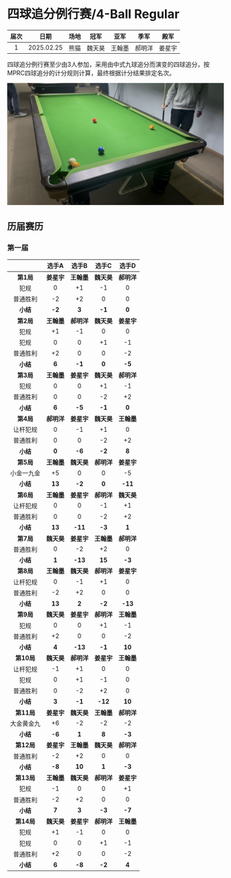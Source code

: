 # 四球追分例行赛/4-Ball Regular

| 届次 | 日期       | 场地    | 冠军   | 亚军    | 季军  | 殿军 |
| :--: | :--------: | :----: | :---: | :----: |:----: | :---: |
| 1    | 2025.02.25 | 熊猫   | 魏天昊 | 王翰墨 | 郝明洋 | 姜星宇 |

四球追分例行赛至少由3人参加，采用由中式九球追分而演变的四球追分，按MPRC四球追分的计分规则计算，最终根据计分结果排定名次。

![](./img/4-ball_regular.jpg)

## 历届赛历

### 第一届

|            |    选手A   |   选手B    |   选手C    |   选手D    |
| :--------: | :-------: | :--------: | :-------: | :--------: |
| **第1局**  | **姜星宇** | **王翰墨** | **魏天昊** | **郝明洋** |
|   犯规     |   0        |   +1      |   -1       |   0       |
| 普通胜利   |   -2       |   +2       |   0        |   0       |
| **小结**   | **-2**     | **3**     | **-1**     | **0**     |
| **第2局**  | **王翰墨** | **郝明洋** | **魏天昊** | **姜星宇** |
|   犯规     |   +1       |   -1      |    0       |   0        |
|   犯规     |   0        |   0       |   +1       |   -1       |
| 普通胜利   |   +2       |   0        |   0        |  -2       |
| **小结**   | **6**      | **-1**    | **0**      | **-5**     |
| **第3局**  | **王翰墨** | **姜星宇** | **魏天昊** | **郝明洋** |
|   犯规     |   0        |   0       |   +1       |   -1      |
| 普通胜利   |   0        |   0        |  -2       |  +2        |
| **小结**   | **6**     | **-5**     | **-1**     | **0**     |
| **第4局**  | **郝明洋** | **姜星宇** | **魏天昊** | **王翰墨** |
| 让杆犯规   |   0        |  -1       |   +1       |   0        |
| 普通胜利   |   0        |   0        |   -2      |   +2       |
| **小结**   | **0**     | **-6**     | **-2**     | **8**     |
| **第5局**  | **王翰墨** | **魏天昊** | **郝明洋** | **姜星宇** |
| 小金一九金 |   +5       |   0       |   0        |   -5       |
| **小结**   | **13**     | **-2**    | **0**      | **-11**   |
| **第6局**  | **王翰墨** | **姜星宇** | **郝明洋** | **魏天昊** |
| 让杆犯规   |   0        |   0        |   -1      |   +1       |
| 普通胜利   |   0        |   0        |   -2      |   +2       |
| **小结**   | **13**     | **-11**   | **-3**    | **1**      |
| **第7局**  | **魏天昊** | **姜星宇** | **王翰墨** | **郝明洋** |
| 普通胜利   |   0        |   -2      |   +2       |   0        |
| **小结**   | **1**      | **-13**   | **15**     | **-3**     |
| **第8局**  | **王翰墨** | **魏天昊** | **郝明洋** | **姜星宇** |
| 让杆犯规   |   0        |   -1       |   +1      |   0        |
| 普通胜利   |   -2       |   +2       |   0       |   0        |
| **小结**   | **13**     | **2**     | **-2**     | **-13**    |
| **第9局**  | **魏天昊** | **姜星宇** | **郝明洋** | **王翰墨** |
|   犯规     |   0        |   0       |   +1       |   -1       |
| 普通胜利   |   +2       |   0       |   0        |   -2       |
| **小结**   | **4**      | **-13**   | **-1**     | **10**     |
| **第10局** | **魏天昊** | **郝明洋** | **姜星宇** | **王翰墨** |
| 让杆犯规    |   -1       |   +1      |   0       |   0        |
|   犯规     |   0        |   +1      |   -1       |   0        |
| 普通胜利   |   0        |   -2      |  +2        |   0        |
| **小结**   | **3**      | **-1**    | **-12**    | **10**     |
| **第11局** | **姜星宇** | **魏天昊** | **王翰墨** | **郝明洋** |
| 大金黄金九  |   +6      |   -2       |   -2       |   -2      |
| **小结**   | **-6**     | **1**     | **8**      | **-3**    |
| **第12局** | **姜星宇** | **王翰墨** | **魏天昊** | **郝明洋** |
| 普通胜利   |   -2       |   +2       |   0       |   0        |
| **小结**   | **-8**     | **10**    | **1**      | **-3**     |
| **第13局** | **王翰墨** | **魏天昊** | **郝明洋** | **姜星宇** |
|   犯规     |   -1       |   0        |    0      |   +1      |
| 普通胜利   |   -2       |   +2       |   0       |   0       |
| **小结**   | **7**      | **3**     | **-3**     | **-7**    |
| **第14局** | **魏天昊** | **姜星宇** | **郝明洋** | **王翰墨** |
|   犯规     |   +1       |   -1      |    0       |   0       |
|   犯规     |   0        |   0       |   +1       |   -1      |
| 普通胜利   |   +2       |   0       |   0        |   -2      |
| **小结**   | **6**      | **-8**    | **-2**     | **4**     |
